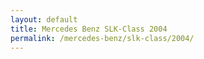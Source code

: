 ```yaml
---
layout: default
title: Mercedes Benz SLK-Class 2004
permalink: /mercedes-benz/slk-class/2004/
---
```

